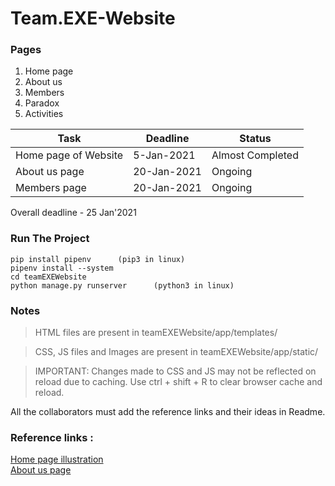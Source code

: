 # Team.EXE-Website

### Pages
1. Home page
2. About us
3. Members
4. Paradox
5. Activities

Task | Deadline | Status
------------ | ------------- | ----------
Home page of Website | 5-Jan-2021 | Almost Completed
About us page  | 20-Jan-2021 | Ongoing
Members page  | 20-Jan-2021 | Ongoing



Overall deadline - 25 Jan'2021

### Run The Project

    pip install pipenv      (pip3 in linux)
    pipenv install --system
    cd teamEXEWebsite
    python manage.py runserver      (python3 in linux)

### Notes
> HTML files are present in teamEXEWebsite/app/templates/

> CSS, JS files and Images are present in teamEXEWebsite/app/static/

> IMPORTANT: Changes made to CSS and JS may not be reflected on reload due to caching. Use ctrl + shift + R to clear browser cache and reload.

All the collaborators must add the reference links and their ideas in Readme.

### Reference links :
[Home page illustration](https://dribbble.com/shots/14802362-Corporate-Website-for-ERP-Software-company)</br>
[About us page](https://dribbble.com/shots/14841010-2020-Retrospective-Web-Design-Development)
